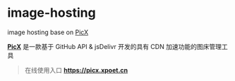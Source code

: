 # image-hosting
image hosting base on [PicX](https://github.com/XPoet/picx)

**[PicX](https://picx.xpoet.cn)** 是一款基于 GitHub API & jsDelivr 开发的具有 CDN 加速功能的图床管理工具
> 在线使用入口 **https://picx.xpoet.cn**
